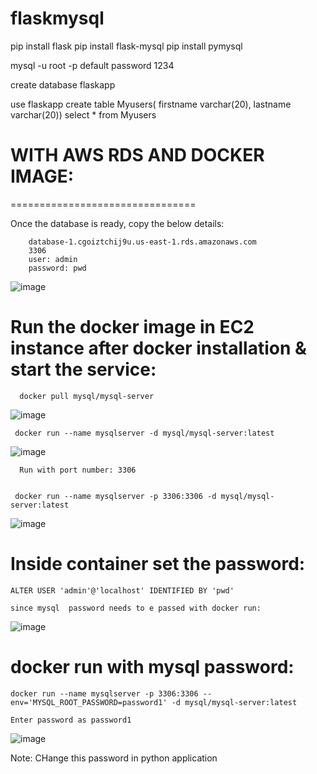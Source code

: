 # flaskmysql


pip install flask
pip install flask-mysql
pip install pymysql

mysql -u root -p 
default password 1234

create database flaskapp

use flaskapp
create table Myusers( firstname varchar(20), lastname varchar(20))
select * from Myusers


# WITH AWS RDS AND DOCKER IMAGE:
================================

Once the database is ready, copy the below details:

        database-1.cgoiztchij9u.us-east-1.rds.amazonaws.com
        3306
        user: admin
        password: pwd

![image](https://user-images.githubusercontent.com/54719289/106190341-8b697180-61cf-11eb-92a0-449fcfff269c.png)

# Run the docker image in EC2 instance after docker installation & start the service:
  
      docker pull mysql/mysql-server
      
   ![image](https://user-images.githubusercontent.com/54719289/106191063-63c6d900-61d0-11eb-9fdb-f8727ec22de5.png)
  
     docker run --name mysqlserver -d mysql/mysql-server:latest

  ![image](https://user-images.githubusercontent.com/54719289/106191438-dfc12100-61d0-11eb-85de-5408c6456530.png)

      Run with port number: 3306
      
      
     docker run --name mysqlserver -p 3306:3306 -d mysql/mysql-server:latest
     
  ![image](https://user-images.githubusercontent.com/54719289/106191850-65dd6780-61d1-11eb-9009-53da16cb4949.png)
   
     
# Inside container set the password:

    ALTER USER 'admin'@'localhost' IDENTIFIED BY 'pwd'
  
    since mysql  password needs to e passed with docker run:
  
  ![image](https://user-images.githubusercontent.com/54719289/106192638-780bd580-61d2-11eb-8d09-62c84f279570.png)


# docker run with mysql password:

    docker run --name mysqlserver -p 3306:3306 --env='MYSQL_ROOT_PASSWORD=password1' -d mysql/mysql-server:latest
    
    Enter password as password1
    
 ![image](https://user-images.githubusercontent.com/54719289/106193279-4e06e300-61d3-11eb-927e-7e59de010c08.png)
 
 
 Note: CHange this password in python application
   
 

